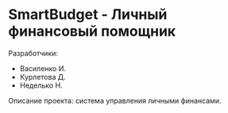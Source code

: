 # SmartBudget - Личный финансовый помощник

Разработчики:
- Василенко И.
- Курлетова Д.
- Неделько Н.

Описание проекта: система управления личными финансами.